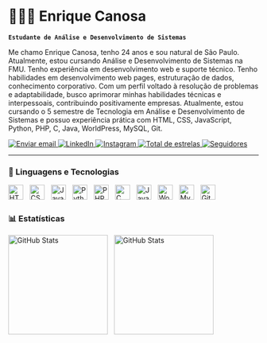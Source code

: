 # 👩🏻‍💻 Enrique Canosa

**`Estudante de Análise e Desenvolvimento de Sistemas`**

Me chamo Enrique Canosa, tenho 24 anos e sou natural de São Paulo. Atualmente, estou cursando Análise e Desenvolvimento de Sistemas na FMU.
Tenho experiência em desenvolvimento web e suporte técnico. Tenho habilidades em desenvolvimento web pages, estruturação de dados, conhecimento corporativo. Com um perfil voltado à resolução de problemas e adaptabilidade, busco aprimorar minhas habilidades técnicas e interpessoais, contribuindo positivamente empresas. Atualmente, estou cursando o 5 semestre de Tecnologia em Análise e Desenvolvimento de Sistemas e possuo experiência prática com  HTML, CSS, JavaScript, Python, PHP, C, Java, WorldPress, MySQL, Git.



<p align="left">
     <a href="mailto:developercanosa@outlook.com?subject=Contato&body=Olá,%20gostaria%20de%20entrar%20em%20contato.">
        <img 
            alt="Enviar email" 
            title="Entre em contato" 
            src="https://custom-icon-badges.demolab.com/badge/-Enviar%20Email-EA4335?logo=gmail&logoColor=white&style=for-the-badge&labelColor=CE4630"
        />
    </a>
    <a href="https://www.linkedin.com/in/enriquecanosa/">
        <img 
            alt="LinkedIn" 
            title="Conecte-se no LinkedIn" 
            src="https://custom-icon-badges.demolab.com/badge/-LinkedIn-0A66C2?logo=linkedin&logoColor=white&style=for-the-badge&labelColor=0A66C2"
        />
    </a>
    <a href="https://www.instagram.com/enrique_canosa?igsh=bW1oc284YnNnM3B0">
        <img 
            alt="Instagram" 
            title="Siga no Instagram" 
            src="https://custom-icon-badges.demolab.com/badge/-Instagram-E4405F?logo=instagram&logoColor=white&style=for-the-badge&labelColor=C93464"
        />
    </a>
    </a> 
    <a href="https://github.com/EnriqueCanosa">
        <img 
            alt="Total de estrelas" 
            title="Total de estrelas GitHub" 
            src="https://custom-icon-badges.demolab.com/github/stars/EnriqueCanosa?color=55960c&style=for-the-badge&labelColor=488207&logo=star&label=estrelas"
        />
    </a>
    <a href="https://github.com/Larissakich?tab=followers">
        <img 
            alt="Seguidores" 
            title="Me siga no GitHub" 
            src="https://custom-icon-badges.demolab.com/github/followers/EnriqueCanosa?color=236ad3&labelColor=1155ba&style=for-the-badge&logo=github&label=Seguidores&logoColor=white"
        />
    </a>
</p>

---

### 🤖 Linguagens e Tecnologias

<img 
    align="left" 
    alt="HTML"
    title="HTML" 
    width="30px" 
    style="padding-right: 10px;" 
    src="https://cdn.jsdelivr.net/gh/devicons/devicon@latest/icons/html5/html5-original.svg" 
/>
<img 
    align="left" 
    alt="CSS" 
    title="CSS"
    width="30px" 
    style="padding-right: 10px;" 
    src="https://cdn.jsdelivr.net/gh/devicons/devicon@latest/icons/css3/css3-original.svg" 
/>
<img 
    align="left" 
    alt="JavaScript" 
    title="JavaScript"
    width="30px" 
    style="padding-right: 10px;" 
    src="https://cdn.jsdelivr.net/gh/devicons/devicon@latest/icons/javascript/javascript-original.svg" 
/>
<img 
    align="left" 
    alt="Python" 
    title="Python"
    width="30px" 
    style="padding-right: 10px;" 
    src="https://cdn.jsdelivr.net/gh/devicons/devicon@latest/icons/python/python-original.svg" 
/>
<img 
    align="left" 
    alt="PHP" 
    title="PHP"
    width="30px" 
    style="padding-right: 10px;" 
    src="https://cdn.jsdelivr.net/gh/devicons/devicon@latest/icons/php/php-original.svg" 
/>
<img 
    align="left" 
    alt="C" 
    title="C"
    width="30px" 
    style="padding-right: 10px;" 
    src="https://cdn.jsdelivr.net/gh/devicons/devicon@latest/icons/c/c-original.svg"
/>
<img 
    align="left" 
    alt="Java" 
    title="Java"
    width="30px" 
    style="padding-right: 10px;" 
    src="https://cdn.jsdelivr.net/gh/devicons/devicon@latest/icons/java/java-original.svg"
/>
<img 
    align="left" 
    alt="WordPress" 
    title="WordPress"
    width="30px" 
    style="padding-right: 10px;" 
    src="https://cdn.jsdelivr.net/gh/devicons/devicon@latest/icons/wordpress/wordpress-plain.svg"    
/>
<img 
    align="left" 
    alt="MySQL" 
    title="MySQL"
    width="30px" 
    style="padding-right: 10px;" 
    src="https://cdn.jsdelivr.net/gh/devicons/devicon@latest/icons/mysql/mysql-original.svg"
/>
<img 
    align="left" 
    alt="Git" 
    title="Git"
    width="30px" 
    style="padding-right: 10px;" 
    src="https://cdn.jsdelivr.net/gh/devicons/devicon@latest/icons/git/git-original.svg"
/>
<br/>
<br/>

### 📊 Estatísticas

<p>
  <img 
    align="left" 
    alt="GitHub Stats" 
    height="200" 
    style="padding-right: 10px;" 
    src="https://github-readme-stats.vercel.app/api?username=EnriqueCanosa&show_icons=true&theme=blueberry&include_all_commits=false&locale=pt-br" 
  />
<img 
      align="left" 
      alt="GitHub Stats" 
      height="200" 
      src="https://github-readme-stats.vercel.app/api/top-langs/?username=EnriqueCanosa&theme=blueberry&layout=compact&custom_title=Tecnologias&langs_count=9" 
  />

</p>
